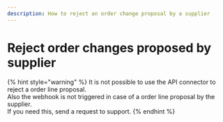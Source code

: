 ```yaml
---
description: How to reject an order change proposal by a supplier
---
```


# Reject order changes proposed by supplier

{% hint style="warning" %}
It is not possible to use the API connector to reject a order line proposal.   
Also the webhook is not triggered in case of a order line proposal by the supplier.  
If you need this, send a request to support.
{% endhint %}

